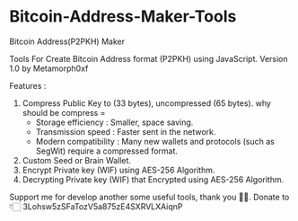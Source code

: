 # Bitcoin-Address-Maker-Tools
Bitcoin Address(P2PKH) Maker

Tools For Create Bitcoin Address format (P2PKH) using JavaScript. Version 1.0 by Metamorph0xf

Features :
1. Compress Public Key to (33 bytes), uncompressed (65 bytes). why should be compress =
    - Storage efficiency : Smaller, space saving.
    - Transmission speed : Faster sent in the network.
    - Modern compatibility : Many new wallets and protocols (such as SegWit) require a compressed format.
3. Custom Seed or Brain Wallet.
4. Encrypt Private key (WIF) using AES-256 Algorithm.
5. Decrypting Private key (WIF) that Encrypted using AES-256 Algorithm.

Support me for develop another some useful tools, thank you 🙏🏻.
Donate to 👇🏻
3Lohsw5zSFaTozV5a875zE4SXRVLXAiqnP

